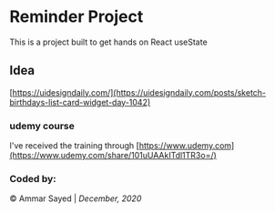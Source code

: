 
# Reminder Project

This is a project built to get hands on React useState


## Idea

[https://uidesigndaily.com/](https://uidesigndaily.com/posts/sketch-birthdays-list-card-widget-day-1042)

### udemy course 
I've received the training through [https://www.udemy.com](https://www.udemy.com/share/101uUAAkITdl1TR3o=/)

### Coded by:
&copy; Ammar Sayed | <em>December, 2020</em>